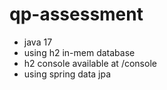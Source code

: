 # qp-assessment

- java 17
- using h2 in-mem database
- h2 console available at /console
- using spring data jpa
